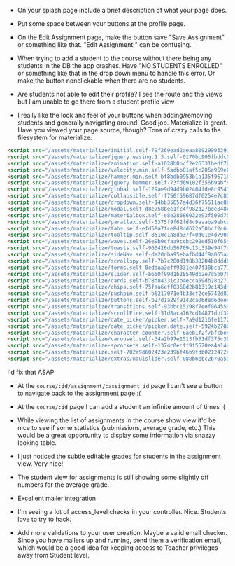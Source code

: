 - On your splash page include a brief description of what your page does.

- Put some space between your buttons at the profile page.

- On the Edit Assignment page, make the button save "Save Assignment" or something like that. "Edit Assignment!" can be confusing.

- When trying to add a student to the course without there being any students in the DB the app crashes. Have "NO STUDENTS ENROLLED" or something like that in the drop down menu to handle this error. Or make the button nonclickable when there are no students.

- Are students not able to edit their profile?  I see the route and the views but I am unable to go there from a student profile view

- I really like the look and feel of your buttons when adding/removing students and generally navigating around. Good job.  Materialize is great.  Have you viewed your page source, though? Tons of crazy calls to the filesystem for materialize:


```html  
<script src="/assets/materialize/initial.self-79f269ead2aeaa809299033919f9128fa0d9700d0248cad0dcd6442ce43dc389.js?body=1" data-turbolinks-track="reload"></script>
<script src="/assets/materialize/jquery.easing.1.3.self-0170bc905fbddc075a56bdccce1be6a58f3713a14137b607ba9bd9f96fd7835f.js?body=1" data-turbolinks-track="reload"></script>
<script src="/assets/materialize/animation.self-a1028b0bcf2e26331bedf7b90e81103f0707e69fdec488aa951de94b51987767.js?body=1" data-turbolinks-track="reload"></script>
<script src="/assets/materialize/velocity.min.self-5adbb81af5c205a959e06198156b4b31fcd57f02c592e3fb096d7b74e8f401a6.js?body=1" data-turbolinks-track="reload"></script>
<script src="/assets/materialize/hammer.min.self-bf8bdb0953b1a135f96716e362e1f7a8e64168c914fa77ca31973bb70e57a731.js?body=1" data-turbolinks-track="reload"></script>
<script src="/assets/materialize/jquery.hammer.self-73fd69102f356b9abfc9ee242b19895f62454f42cfcfa1f066be71d2c8f41c7a.js?body=1" data-turbolinks-track="reload"></script>
<script src="/assets/materialize/global.self-129ae9d94d9b02404fde8c95475cf68b887399e0d0ce1cf4d02810c646856c40.js?body=1" data-turbolinks-track="reload"></script>
<script src="/assets/materialize/collapsible.self-f750f59687df0254e7c8551ee8f9dd7760ff414bd58b3dfa5c6b7ca9f339d047.js?body=1" data-turbolinks-track="reload"></script>
<script src="/assets/materialize/dropdown.self-14bb35657a4d36f75511ac8b7e2462bd3d722f632989f33cc72184a71b57b522.js?body=1" data-turbolinks-track="reload"></script>
<script src="/assets/materialize/modal.self-d8e758bee1fc4f982d27bde848c55711c5d4b544582e2e9a3aea817f8c0216e0.js?body=1" data-turbolinks-track="reload"></script>
<script src="/assets/materialize/materialbox.self-e8e28686032e93f500d756bbf6dedeb69439cd8af4d1ca2732ee6ded8a77dbd9.js?body=1" data-turbolinks-track="reload"></script>
<script src="/assets/materialize/parallax.self-5375f9f62fd8c9aaaba9ebca276180df1f102f575fff294e15ff56c15bcc25ba.js?body=1" data-turbolinks-track="reload"></script>
<script src="/assets/materialize/tabs.self-efd58a7fce8d8dd622a50bcf2c6d64566ac68c60ab5ac95fe1a8ae100e284463.js?body=1" data-turbolinks-track="reload"></script>
<script src="/assets/materialize/tooltip.self-8510c1a8da37f40d01e4d790e228be4c3c31d395396c013b12a9d1e0ae6afb76.js?body=1" data-turbolinks-track="reload"></script>
<script src="/assets/materialize/waves.self-26e9b9cfaa9ccbc292ed510f654bd279d69695f5337a14c9800b36e92f96735b.js?body=1" data-turbolinks-track="reload"></script>
<script src="/assets/materialize/toasts.self-966426db56709c13c339e94f7d8190dd8d501dfd20a8083b4ceb17925b3fe535.js?body=1" data-turbolinks-track="reload"></script>
<script src="/assets/materialize/sideNav.self-da20dba95ebafbd44f9a065adbb507874d040245d01fa4edd889e4ea4611a047.js?body=1" data-turbolinks-track="reload"></script>
<script src="/assets/materialize/scrollspy.self-7b7c280d198b38204b8ddd00e0936f8ee4c4a6bc728740233035ffc08bf99961.js?body=1" data-turbolinks-track="reload"></script>
<script src="/assets/materialize/forms.self-0eddaa3eff9331e407f30bcb77759c1e21560a0d02d39def869b00f00bd6daac.js?body=1" data-turbolinks-track="reload"></script>
<script src="/assets/materialize/slider.self-b650f99d1b28549db2e7d5b078540fa65aabbb2548e0a378a85cc6b4285fe438.js?body=1" data-turbolinks-track="reload"></script>
<script src="/assets/materialize/cards.self-b78d84331c3b4ecca59db28b271bfd2cdc62d0703861ccbd13284e117b00f591.js?body=1" data-turbolinks-track="reload"></script>
<script src="/assets/materialize/chips.self-75faa6eff0368d2b81319c143dfabf2ddf0e7770b075e007245ae61becb92645.js?body=1" data-turbolinks-track="reload"></script>
<script src="/assets/materialize/pushpin.self-b6217071e4b33cf2ce5742d81537d6f36b046c5f8fd115a01e4239cff1acd598.js?body=1" data-turbolinks-track="reload"></script>
<script src="/assets/materialize/buttons.self-b27d1a29f9142ca06ded6dee42c8668e6d7f3d5104f6d5dd04b8eef1afb7823d.js?body=1" data-turbolinks-track="reload"></script>
<script src="/assets/materialize/transitions.self-93bbc15198f7eef0645597717d777abe2b3d3202f0ae6324d648a8d3e8f6b817.js?body=1" data-turbolinks-track="reload"></script>
<script src="/assets/materialize/scrollFire.self-51d8aca762cd14871dbf39aad2bc0213e799f1aa314e75c267fdfd92cfd87e0e.js?body=1" data-turbolinks-track="reload"></script>
<script src="/assets/materialize/date_picker/picker.self-7a9d1216fe1172f8e8fd78fb86cfd4da25c909ebd6983cba5da20817d437d92b.js?body=1" data-turbolinks-track="reload"></script>
<script src="/assets/materialize/date_picker/picker.date.self-5924b278beda2df8570f137f72b37e2d0f516acbc11a0994d1abb74380f078ef.js?body=1" data-turbolinks-track="reload"></script>
<script src="/assets/materialize/character_counter.self-6aeb1f2f7bfcbe4e54572fdaa629d7137c98d33e8b0bfd379ffb87ed0e10390a.js?body=1" data-turbolinks-track="reload"></script>
<script src="/assets/materialize/carousel.self-34a2b97e1513fb51df375c3888c658b1b3cdb17add5dd8be45d7b61a5a55e2b4.js?body=1" data-turbolinks-track="reload"></script>
<script src="/assets/materialize-sprockets.self-1374c0ecff9f5520ea4a144c5754ae434cfea5ca52ec9af6e9916f20bd9275ed.js?body=1" data-turbolinks-track="reload"></script>
<script src="/assets/materialize.self-702a9d602423e239bf46b9fdb0212472a25756ffa32a30ed8628c5ed70164deb.js?body=1" data-turbolinks-track="reload"></script>
<script src="/assets/materialize/extras/nouislider.self-088b6ebc2b70a59295866645a1858e4657be1306cc46da5fa5c39e8f7b4da4a1.js?body=1" data-turbolinks-track="reload">
```

I'd fix that ASAP


- At the `course/:id/assignment/:assignment_id` page I can't see a button to navigate back to the assignment page :(

- At the `course/:id` page I can add a student an infinite amount of times :(

- While viewing the list of assignments in the course show view it'd be nice to see if some statistics (submissions, average grade, etc.)  This would be a great opportunity to display some information via  snazzy looking table.


- I just noticed the subtle editable grades for students in the assignment view. Very nice!

- The student view for assignments is still showing some slightly off numbers for the average grade.

- Excellent mailer integration

- I'm seeing a lot of access_level checks in your controller. Nice. Students love to try to hack.

- Add more validations to your user creation. Maybe a valid email checker. Since you have mailers up and running, send them a verification email, which would be a good idea for keeping access to Teacher privileges away from Student level.
